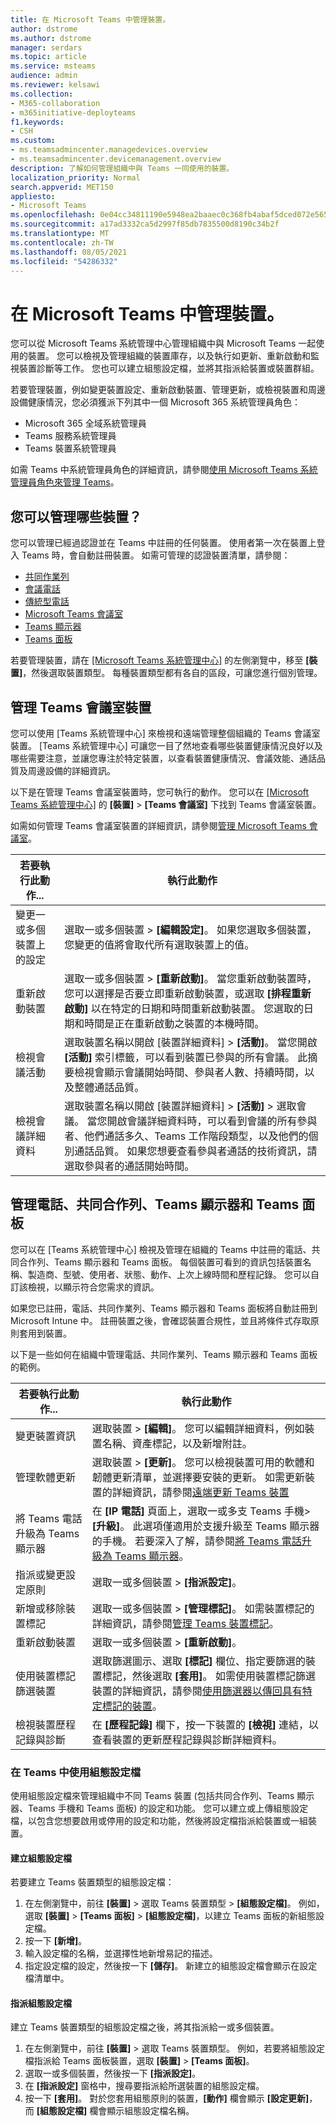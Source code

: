 ```yaml
---
title: 在 Microsoft Teams 中管理裝置。
author: dstrome
ms.author: dstrome
manager: serdars
ms.topic: article
ms.service: msteams
audience: admin
ms.reviewer: kelsawi
ms.collection:
- M365-collaboration
- m365initiative-deployteams
f1.keywords:
- CSH
ms.custom:
- ms.teamsadmincenter.managedevices.overview
- ms.teamsadmincenter.devicemanagement.overview
description: 了解如何管理組織中與 Teams 一同使用的裝置。
localization_priority: Normal
search.appverid: MET150
appliesto:
- Microsoft Teams
ms.openlocfilehash: 0e04cc34811190e5948ea2baaec0c368fb4abaf5dced072e56505e73f346d2c2
ms.sourcegitcommit: a17ad3332ca5d2997f85db7835500d8190c34b2f
ms.translationtype: MT
ms.contentlocale: zh-TW
ms.lasthandoff: 08/05/2021
ms.locfileid: "54286332"
---
```

# <a name="manage-your-devices-in-microsoft-teams"></a>在 Microsoft Teams 中管理裝置。

您可以從 Microsoft Teams 系統管理中心管理組織中與 Microsoft Teams 一起使用的裝置。 您可以檢視及管理組織的裝置庫存，以及執行如更新、重新啟動和監視裝置診斷等工作。 您也可以建立組態設定檔，並將其指派給裝置或裝置群組。

若要管理裝置，例如變更裝置設定、重新啟動裝置、管理更新，或檢視裝置和周邊設備健康情況，您必須獲派下列其中一個 Microsoft 365 系統管理員角色：

- Microsoft 365 全域系統管理員
- Teams 服務系統管理員
- Teams 裝置系統管理員

如需 Teams 中系統管理員角色的詳細資訊，請參閱[使用 Microsoft Teams 系統管理員角色來管理 Teams](../using-admin-roles.md)。

## <a name="what-devices-can-you-manage"></a>您可以管理哪些裝置？

您可以管理已經過認證並在 Teams 中註冊的任何裝置。 使用者第一次在裝置上登入 Teams 時，會自動註冊裝置。 如需可管理的認證裝置清單，請參閱：

- [共同作業列](https://www.microsoft.com/microsoft-365/microsoft-teams/across-devices/devices/category?devicetype=16)
- [會議電話](https://products.office.com/microsoft-teams/across-devices/devices/category?devicetype=73)
- [傳統型電話](https://products.office.com/microsoft-teams/across-devices/devices/category?devicetype=34)
- [Microsoft Teams 會議室](https://www.microsoft.com/microsoft-365/microsoft-teams/across-devices/devices/category?devicetype=20)
- [Teams 顯示器](https://www.microsoft.com/microsoft-365/microsoft-teams/across-devices/devices/category?devicetype=34)
- [Teams 面板](teams-panels.md)

若要管理裝置，請在 [[Microsoft Teams 系統管理中心]](https://admin.teams.microsoft.com) 的左側瀏覽中，移至 **[裝置]**，然後選取裝置類型。 每種裝置類型都有各自的區段，可讓您進行個別管理。

## <a name="manage-teams-rooms-devices"></a>管理 Teams 會議室裝置

您可以使用 [Teams 系統管理中心] 來檢視和遠端管理整個組織的 Teams 會議室裝置。 [Teams 系統管理中心] 可讓您一目了然地查看哪些裝置健康情況良好以及哪些需要注意，並讓您專注於特定裝置，以查看裝置健康情況、會議效能、通話品質及周邊設備的詳細資訊。 

以下是在管理 Teams 會議室裝置時，您可執行的動作。 您可以在 [[Microsoft Teams 系統管理中心]](https://admin.teams.microsoft.com) 的 **[裝置]** > **[Teams 會議室]** 下找到 Teams 會議室裝置。

如需如何管理 Teams 會議室裝置的詳細資訊，請參閱[管理 Microsoft Teams 會議室](../rooms/rooms-manage.md)。

| 若要執行此動作...                          | 執行此動作                                                                                                                                                                                                                                                                                                                                                                          |
|----------------------------------------|----------------------------------------------------------------------------------------------------------------------------------------------------------------------------------------------------------------------------------------------------------------------------------------------------------------------------------------------------------------------------------|
| 變更一或多個裝置上的設定 | 選取一或多個裝置 > **[編輯設定]**。 如果您選取多個裝置，您變更的值將會取代所有選取裝置上的值。                                                                                                                                                                                                                       |
| 重新啟動裝置                        | 選取一或多個裝置 > **[重新啟動]**。 當您重新啟動裝置時，您可以選擇是否要立即重新啟動裝置，或選取 **[排程重新啟動]** 以在特定的日期和時間重新啟動裝置。 您選取的日期和時間是正在重新啟動之裝置的本機時間。                                                                                            |
| 檢視會議活動                  | 選取裝置名稱以開啟 [裝置詳細資料] > **[活動]**。 當您開啟 **[活動]** 索引標籤，可以看到裝置已參與的所有會議。 此摘要檢視會顯示會議開始時間、參與者人數、持續時間，以及整體通話品質。                                                                                        |
| 檢視會議詳細資料                   | 選取裝置名稱以開啟 [裝置詳細資料] > **[活動]** > 選取會議。 當您開啟會議詳細資料時，可以看到會議的所有參與者、他們通話多久、Teams 工作階段類型，以及他們的個別通話品質。 如果您想要查看參與者通話的技術資訊，請選取參與者的通話開始時間。 |

## <a name="manage-phones-collaboration-bars-teams-displays-and-teams-panels"></a>管理電話、共同合作列、Teams 顯示器和 Teams 面板 

您可以在 [Teams 系統管理中心] 檢視及管理在組織的 Teams 中註冊的電話、共同合作列、Teams 顯示器和 Teams 面板。 每個裝置可看到的資訊包括裝置名稱、製造商、型號、使用者、狀態、動作、上次上線時間和歷程記錄。 您可以自訂該檢視，以顯示符合您需求的資訊。

如果您已註冊，電話、共同作業列、Teams 顯示器和 Teams 面板將自動註冊到 Microsoft Intune 中。 註冊裝置之後，會確認裝置合規性，並且將條件式存取原則套用到裝置。

以下是一些如何在組織中管理電話、共同作業列、Teams 顯示器和 Teams 面板的範例。  

| 若要執行此動作...                           | 執行此動作                                                                                                                                                                                                                                                                                                      |
|-----------------------------------------|--------------------------------------------------------------------------------------------------------------------------------------------------------------------------------------------------------------------------------------------------------------------------------------------------------------|
| 變更裝置資訊               | 選取裝置 > **[編輯]**。 您可以編輯詳細資料，例如裝置名稱、資產標記，以及新增附註。                                                                                                                                                                                                              |
| 管理軟體更新                 | 選取裝置 > **[更新]**。 您可以檢視裝置可用的軟體和韌體更新清單，並選擇要安裝的更新。 如需更新裝置的詳細資訊，請參閱[遠端更新 Teams 裝置](remote-update.md)                                                          |
| 將 Teams 電話升級為 Teams 顯示器  | 在 **[IP 電話]** 頁面上，選取一或多支 Teams 手機> **[升級]**。 此選項僅適用於支援升級至 Teams 顯示器的手機。 若要深入了解，請參閱[將 Teams 電話升級為 Teams 顯示器](upgrade-phones-to-displays.md)。                                                      |
| 指派或變更設定原則 | 選取一或多個裝置 > **[指派設定]**。                                                                                                                                                                                                                                                       |
| 新增或移除裝置標記               | 選取一或多個裝置 > **[管理標記]**。 如需裝置標記的詳細資訊，請參閱[管理 Teams 裝置標記](manage-device-tags.md)。                                                                                                                                                                 |
| 重新啟動裝置                         | 選取一或多個裝置 > **[重新啟動]**。                                                                                                                                                                                                                                                                    |
| 使用裝置標記篩選裝置        | 選取篩選圖示、選取 **[標記]** 欄位、指定要篩選的裝置標記，然後選取 **[套用]**。 如需使用裝置標記篩選裝置的詳細資訊，請參閱[使用篩選器以傳回具有特定標記的裝置](manage-device-tags.md#use-filters-to-return-devices-with-a-specific-tag)。 |
| 檢視裝置歷程記錄與診斷     | 在 **[歷程記錄]** 欄下，按一下裝置的 **[檢視]** 連結，以查看裝置的更新歷程記錄與診斷詳細資料。                                                                                                                                                                                         |

### <a name="use-configuration-profiles-in-teams"></a>在 Teams 中使用組態設定檔

使用組態設定檔來管理組織中不同 Teams 裝置 (包括共同合作列、Teams 顯示器、Teams 手機和 Teams 面板) 的設定和功能。 您可以建立或上傳組態設定檔，以包含您想要啟用或停用的設定和功能，然後將設定檔指派給裝置或一組裝置。 

#### <a name="create-a-configuration-profile"></a>建立組態設定檔

若要建立 Teams 裝置類型的組態設定檔：

1. 在左側瀏覽中，前往 **[裝置]** > 選取 Teams 裝置類型 > **[組態設定檔]**。 例如，選取 **[裝置]** > **[Teams 面板]** > **[組態設定檔]**，以建立 Teams 面板的新組態設定檔。
2. 按一下 **[新增]**。
3. 輸入設定檔的名稱，並選擇性地新增易記的描述。
4. 指定設定檔的設定，然後按一下 **[儲存]**。
   新建立的組態設定檔會顯示在設定檔清單中。

#### <a name="assign-a-configuration-profile"></a>指派組態設定檔
建立 Teams 裝置類型的組態設定檔之後，將其指派給一或多個裝置。

1. 在左側瀏覽中，前往 **[裝置]** > 選取 Teams 裝置類型。 例如，若要將組態設定檔指派給 Teams 面板裝置，選取 **[裝置]** > **[Teams 面板]**。
2. 選取一或多個裝置，然後按一下 **[指派設定]**。  
3. 在 **[指派設定]** 窗格中，搜尋要指派給所選裝置的組態設定檔。
4. 按一下 **[套用]**。
   對於您套用組態原則的裝置，**[動作]** 欄會顯示 **[設定更新]**，而 **[組態設定檔]** 欄會顯示組態設定檔名稱。
